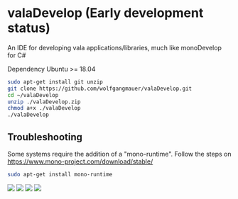 # valaDevelop (Early development status)
An IDE for developing vala applications/libraries, much like monoDevelop for C#

Dependency Ubuntu >= 18.04

```sh
sudo apt-get install git unzip
git clone https://github.com/wolfgangmauer/valaDevelop.git
cd ~/valaDevelop
unzip ./valaDevelop.zip
chmod a+x ./valaDevelop
./valaDevelop
```
## Troubleshooting
Some systems require the addition of a "mono-runtime". Follow the steps on https://www.mono-project.com/download/stable/


```sh
sudo apt-get install mono-runtime
```

<img src="https://raw.githubusercontent.com/wolfgangmauer/valaDevelop/master/ScreenShots/screenshot1.png">
<img src="https://raw.githubusercontent.com/wolfgangmauer/valaDevelop/master/ScreenShots/Bildschirmfoto von 2018-10-30 21-32-38.png">
<img src="https://raw.githubusercontent.com/wolfgangmauer/valaDevelop/master/ScreenShots/Bildschirmfoto von 2018-10-30 21-33-37.png">
<img src="https://raw.githubusercontent.com/wolfgangmauer/valaDevelop/master/ScreenShots/Bildschirmfoto von 2018-10-30 21-34-47.png">
